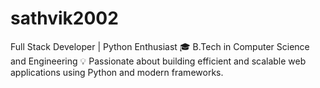 # sathvik2002
Full Stack Developer | Python Enthusiast   🎓 B.Tech in Computer Science and Engineering   💡 Passionate about building efficient and scalable web applications using Python and modern frameworks.
